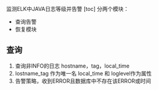 监测ELK中JAVA日志等级并告警
[toc]
分两个模块：
* 查询告警
* 恢复模块
## 查询
1. 查询非INFO的日志  hostname，tag，local_time
1. lostname_tag 作为唯一名 local_time 和 loglevel作为属性
1. 告警策略，收到ERROR且数据库中不存在该ERROR或时间
